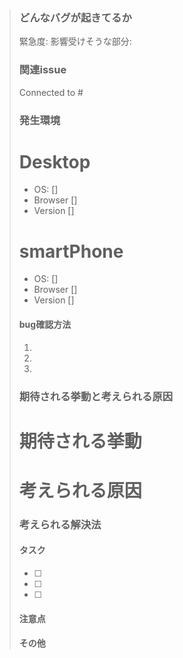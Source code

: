 > ### どんなバグが起きてるか
>
>
>  緊急度: 
>  影響受けそうな部分:
>
>
> ### 関連issue
> Connected to #
>
>
> ### 発生環境
> # Desktop 
> - OS: [] <!-- e.g. iOS -->
> - Browser [] <!-- e.g. chrome, safari -->
> - Version [] <!-- e.g. 22 -->
>
> # smartPhone 
> - OS: [] <!-- e.g. iOS -->
> - Browser [] <!-- e.g. chrome, safari -->
> - Version [] <!-- e.g. 22 -->
>
>
> #### bug確認方法
> 1.
> 2.
> 3.
>
>
> ### 期待される挙動と考えられる原因
>
> # 期待される挙動
>
> # 考えられる原因
>
>
> ### 考えられる解決法
>
>
> #### タスク
> - [ ] 
> - [ ] 
> - [ ] 
> #### 注意点
>
> #### その他


